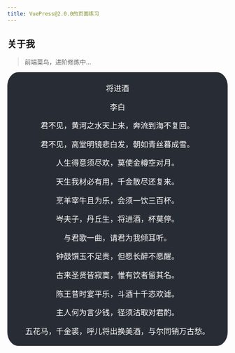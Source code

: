 ```yaml
---
title: VuePress@2.0.0的页面练习
---
```


## 关于我
> 前端菜鸟，进阶修炼中...

<div style="
padding: 5px 0;
border-radius: 5%;
font-size: 1.1rem; 
font-family: 幼圆; 
text-align: center;
background-color: #282c34;
color: #fff">
<p>将进酒</p>
<p>李白</p>
<p>君不见，黄河之水天上来，奔流到海不复回。</p>
<p>君不见，高堂明镜悲白发，朝如青丝暮成雪。</p>
<p>人生得意须尽欢，莫使金樽空对月。</p>
<p>天生我材必有用，千金散尽还复来。</p>
<p>烹羊宰牛且为乐，会须一饮三百杯。</p>
<p>岑夫子，丹丘生，将进酒，杯莫停。</p>
<p>与君歌一曲，请君为我倾耳听。</p>
<p>钟鼓馔玉不足贵，但愿长醉不愿醒。</p>
<p>古来圣贤皆寂寞，惟有饮者留其名。</p>
<p>陈王昔时宴平乐，斗酒十千恣欢谑。</p>
<p>主人何为言少钱，径须沽取对君酌。</p>
<p>五花马，千金裘，呼儿将出换美酒，与尔同销万古愁。</p>
</div>


